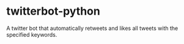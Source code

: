 # twitterbot-python
A twitter bot that automatically retweets and likes all tweets with the specified keywords.
